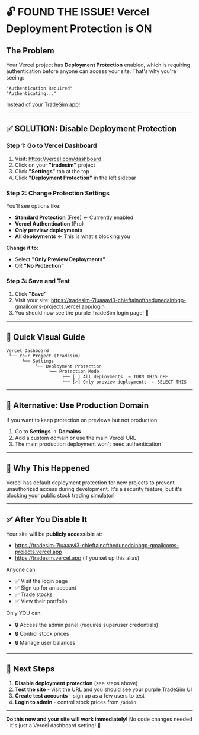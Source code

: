 # 🔓 FOUND THE ISSUE! Vercel Deployment Protection is ON

## The Problem

Your Vercel project has **Deployment Protection** enabled, which is requiring authentication before anyone can access your site. That's why you're seeing:

```
"Authentication Required"
"Authenticating..."
```

Instead of your TradeSim app!

---

## ✅ SOLUTION: Disable Deployment Protection

### Step 1: Go to Vercel Dashboard

1. Visit: https://vercel.com/dashboard
2. Click on your **"tradesim"** project
3. Click **"Settings"** tab at the top
4. Click **"Deployment Protection"** in the left sidebar

### Step 2: Change Protection Settings

You'll see options like:
- **Standard Protection** (Free) ← Currently enabled
- **Vercel Authentication** (Pro)  
- **Only preview deployments**
- **All deployments** ← This is what's blocking you

**Change it to:**
- Select **"Only Preview Deployments"**
- OR **"No Protection"**

### Step 3: Save and Test

1. Click **"Save"**
2. Visit your site: https://tradesim-7iuaaavi3-chieftainofthedunedainbgp-gmailcoms-projects.vercel.app/login
3. You should now see the purple TradeSim login page! 🎉

---

## 🎯 Quick Visual Guide

```
Vercel Dashboard
 └── Your Project (tradesim)
      └── Settings
           └── Deployment Protection
                └── Protection Mode
                     ├── [ ] All deployments  ← TURN THIS OFF
                     └── [✓] Only preview deployments  ← SELECT THIS
```

---

## 🚀 Alternative: Use Production Domain

If you want to keep protection on previews but not production:

1. Go to **Settings** → **Domains**
2. Add a custom domain or use the main Vercel URL
3. The main production deployment won't need authentication

---

## 📝 Why This Happened

Vercel has default deployment protection for new projects to prevent unauthorized access during development. It's a security feature, but it's blocking your public stock trading simulator!

---

## ✅ After You Disable It

Your site will be **publicly accessible** at:
- https://tradesim-7iuaaavi3-chieftainofthedunedainbgp-gmailcoms-projects.vercel.app
- https://tradesim.vercel.app (if you set up this alias)

Anyone can:
- ✅ Visit the login page
- ✅ Sign up for an account
- ✅ Trade stocks
- ✅ View their portfolio

Only YOU can:
- 🔒 Access the admin panel (requires superuser credentials)
- 🔒 Control stock prices
- 🔒 Manage user balances

---

## 🎉 Next Steps

1. **Disable deployment protection** (see steps above)
2. **Test the site** - visit the URL and you should see your purple TradeSim UI
3. **Create test accounts** - sign up as a few users to test
4. **Login to admin** - control stock prices from `/admin`

---

**Do this now and your site will work immediately!** No code changes needed - it's just a Vercel dashboard setting! 🚀
